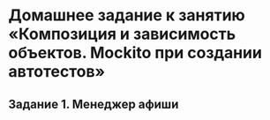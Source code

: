 # Домашнее задание к занятию «Композиция и зависимость объектов. Mockito при создании автотестов»
## Задание 1. Менеджер афиши 
